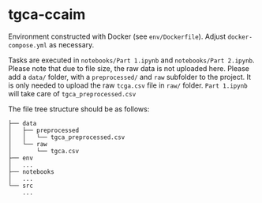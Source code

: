 # tgca-ccaim
Environment constructed with Docker (see `env/Dockerfile`). Adjust `docker-compose.yml` as necessary.

Tasks are executed in `notebooks/Part 1.ipynb` and `notebooks/Part 2.ipynb`. Please note that due to file size, the raw data is not uploaded here. 
Please add a `data/` folder, with a `preprocessed/` and `raw` subfolder to the project. It is only needed to upload the raw `tcga.csv` file in `raw/` folder. `Part 1.ipynb` will take care of `tgca_preprocessed.csv`

The file tree structure should be as follows:
```
├── data
│   ├── preprocessed
│   │   └── tgca_preprocessed.csv
│   └── raw
│       └── tgca.csv
├── env
│   ...
├── notebooks
│   ...
└── src
    ...
```


